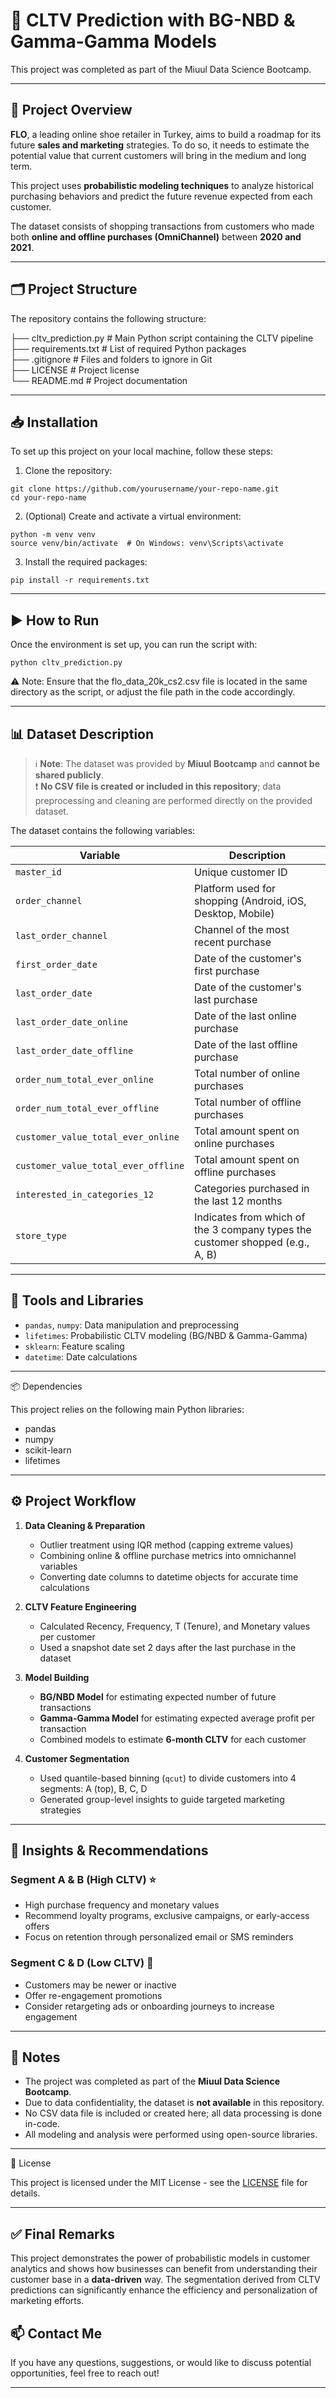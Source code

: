 # 🧠 CLTV Prediction with BG-NBD & Gamma-Gamma Models  

This project was completed as part of the Miuul Data Science Bootcamp.  

---

## 📌 Project Overview

**FLO**, a leading online shoe retailer in Turkey, aims to build a roadmap for its future **sales and marketing** strategies. To do so, it needs to estimate the potential value that current customers will bring in the medium and long term.

This project uses **probabilistic modeling techniques** to analyze historical purchasing behaviors and predict the future revenue expected from each customer.

The dataset consists of shopping transactions from customers who made both **online and offline purchases (OmniChannel)** between **2020 and 2021**.


---

## 🗂️ Project Structure

The repository contains the following structure:


├── cltv_prediction.py             # Main Python script containing the CLTV pipeline  
├── requirements.txt               # List of required Python packages  
├── .gitignore                     # Files and folders to ignore in Git  
├── LICENSE                        # Project license  
└── README.md                      # Project documentation  

---

## 📥 Installation

To set up this project on your local machine, follow these steps:


1. Clone the repository:
```
git clone https://github.com/yourusername/your-repo-name.git
cd your-repo-name
```

2. (Optional) Create and activate a virtual environment:
```
python -m venv venv
source venv/bin/activate  # On Windows: venv\Scripts\activate
```

3. Install the required packages:
```
pip install -r requirements.txt
```
---

## ▶️ How to Run

Once the environment is set up, you can run the script with:

```
python cltv_prediction.py
```

⚠️ Note: Ensure that the flo_data_20k_cs2.csv file is located in the same directory as the script, or adjust the file path in the code accordingly.

---

## 📊 Dataset Description

> ℹ️ **Note**: The dataset was provided by **Miuul Bootcamp** and **cannot be shared publicly**.  
> ❗️ **No CSV file is created or included in this repository**; data preprocessing and cleaning are performed directly on the provided dataset.

The dataset contains the following variables:

| Variable                    | Description                                              |
|-----------------------------|----------------------------------------------------------|
| `master_id`                 | Unique customer ID                                       |
| `order_channel`             | Platform used for shopping (Android, iOS, Desktop, Mobile) |
| `last_order_channel`        | Channel of the most recent purchase                      |
| `first_order_date`          | Date of the customer's first purchase                    |
| `last_order_date`           | Date of the customer's last purchase                     |
| `last_order_date_online`    | Date of the last online purchase                         |
| `last_order_date_offline`   | Date of the last offline purchase                        |
| `order_num_total_ever_online` | Total number of online purchases                      |
| `order_num_total_ever_offline` | Total number of offline purchases                    |
| `customer_value_total_ever_online` | Total amount spent on online purchases            |
| `customer_value_total_ever_offline` | Total amount spent on offline purchases          |
| `interested_in_categories_12` | Categories purchased in the last 12 months            |
| `store_type`                | Indicates from which of the 3 company types the customer shopped (e.g., A, B) |

---

## 🔧 Tools and Libraries

- `pandas`, `numpy`: Data manipulation and preprocessing  
- `lifetimes`: Probabilistic CLTV modeling (BG/NBD & Gamma-Gamma)  
- `sklearn`: Feature scaling  
- `datetime`: Date calculations  

---

📦 Dependencies

This project relies on the following main Python libraries:

- pandas
- numpy
- scikit-learn
- lifetimes

---

## ⚙️ Project Workflow

1. **Data Cleaning & Preparation**  
   - Outlier treatment using IQR method (capping extreme values)  
   - Combining online & offline purchase metrics into omnichannel variables  
   - Converting date columns to datetime objects for accurate time calculations  

2. **CLTV Feature Engineering**  
   - Calculated Recency, Frequency, T (Tenure), and Monetary values per customer  
   - Used a snapshot date set 2 days after the last purchase in the dataset  

3. **Model Building**  
   - **BG/NBD Model** for estimating expected number of future transactions  
   - **Gamma-Gamma Model** for estimating expected average profit per transaction  
   - Combined models to estimate **6-month CLTV** for each customer  

4. **Customer Segmentation**  
   - Used quantile-based binning (`qcut`) to divide customers into 4 segments: A (top), B, C, D  
   - Generated group-level insights to guide targeted marketing strategies  

---

## 🧠 Insights & Recommendations

### Segment A & B (High CLTV) ⭐
- High purchase frequency and monetary values  
- Recommend loyalty programs, exclusive campaigns, or early-access offers  
- Focus on retention through personalized email or SMS reminders  

### Segment C & D (Low CLTV) 🔄
- Customers may be newer or inactive  
- Offer re-engagement promotions  
- Consider retargeting ads or onboarding journeys to increase engagement  

---

## 📎 Notes

- The project was completed as part of the **Miuul Data Science Bootcamp**.  
- Due to data confidentiality, the dataset is **not available** in this repository.  
- No CSV data file is included or created here; all data processing is done in-code.  
- All modeling and analysis were performed using open-source libraries.

---

📄 License

This project is licensed under the MIT License - see the [LICENSE](./LICENSE) file for details.

---

## ✅ Final Remarks

This project demonstrates the power of probabilistic models in customer analytics and shows how businesses can benefit from understanding their customer base in a **data-driven** way. The segmentation derived from CLTV predictions can significantly enhance the efficiency and personalization of marketing efforts.

## 📫 Contact Me

If you have any questions, suggestions, or would like to discuss potential opportunities, feel free to reach out!

---
